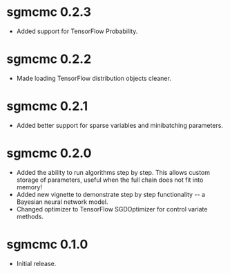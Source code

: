 # sgmcmc 0.2.3

* Added support for TensorFlow Probability.

# sgmcmc 0.2.2

* Made loading TensorFlow distribution objects cleaner.

# sgmcmc 0.2.1

* Added better support for sparse variables and minibatching parameters.

# sgmcmc 0.2.0

* Added the ability to run algorithms step by step. This allows custom storage of parameters, useful when the full chain does not fit into memory!
* Added new vignette to demonstrate step by step functionality -- a Bayesian neural network model.
* Changed optimizer to TensorFlow SGDOptimizer for control variate methods.

# sgmcmc 0.1.0

* Initial release.
